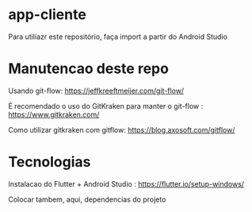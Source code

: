 # app-cliente

Para utiliazr este repositório, faça import a partir do Android Studio

# Manutencao deste repo
Usando git-flow: https://jeffkreeftmeijer.com/git-flow/

É recomendado o uso do GitKraken para manter o git-flow : https://www.gitkraken.com/

Como utilizar gitkraken com gitflow: https://blog.axosoft.com/gitflow/

# Tecnologias

Instalacao do Flutter + Android Studio : https://flutter.io/setup-windows/

Colocar tambem, aqui, dependencias do projeto
